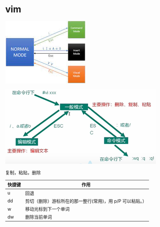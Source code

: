 # vim

![vim-mode](image/vim.jpg)



![image-20220610103837795](image/image-20220610103837795.png)



复制，粘贴，删除

| 快捷键 | 作用                                                      |
| ------ | --------------------------------------------------------- |
| u      | 回退                                                      |
| dd     | 剪切（删除）游标所在的那一整行(常用)，用 p/P 可以粘贴。） |
| w      | 移动光标到下一个单词                                      |
| dw     | 删除当前单词                                              |



